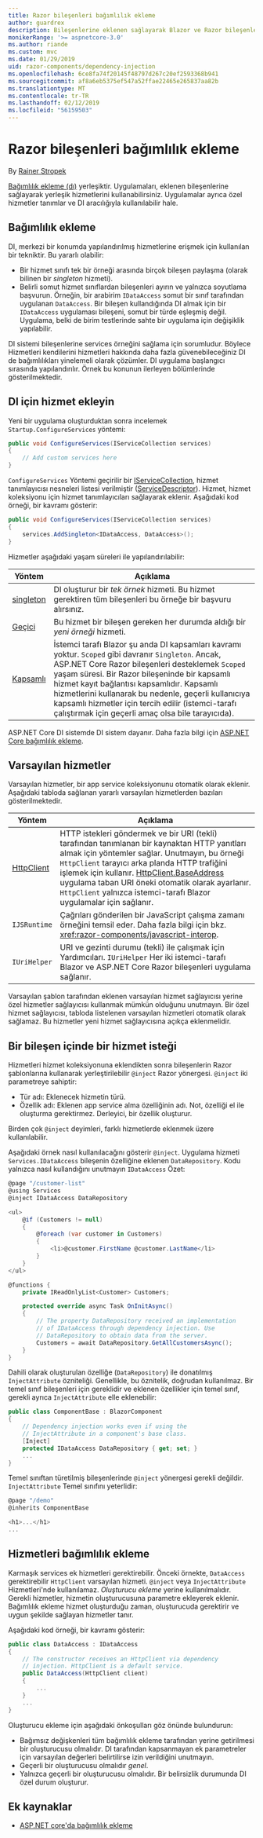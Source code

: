 ```yaml
---
title: Razor bileşenleri bağımlılık ekleme
author: guardrex
description: Bileşenlerine eklenen sağlayarak Blazor ve Razor bileşenleri uygulamaları yerleşik hizmetleri nasıl kullanabileceğinizi öğrenin.
monikerRange: '>= aspnetcore-3.0'
ms.author: riande
ms.custom: mvc
ms.date: 01/29/2019
uid: razor-components/dependency-injection
ms.openlocfilehash: 6ce8fa74f20145f48797d267c20ef2593368b941
ms.sourcegitcommit: af8a6eb5375ef547a52ffae22465e265837aa82b
ms.translationtype: MT
ms.contentlocale: tr-TR
ms.lasthandoff: 02/12/2019
ms.locfileid: "56159503"
---
```

# <a name="razor-components-dependency-injection"></a>Razor bileşenleri bağımlılık ekleme

By [Rainer Stropek](https://www.timecockpit.com)

[Bağımlılık ekleme (dı)](/aspnet/core/fundamentals/dependency-injection) yerleşiktir. Uygulamaları, eklenen bileşenlerine sağlayarak yerleşik hizmetlerini kullanabilirsiniz. Uygulamalar ayrıca özel hizmetler tanımlar ve DI aracılığıyla kullanılabilir hale.

## <a name="dependency-injection"></a>Bağımlılık ekleme

DI, merkezi bir konumda yapılandırılmış hizmetlerine erişmek için kullanılan bir tekniktir. Bu yararlı olabilir:

* Bir hizmet sınıfı tek bir örneği arasında birçok bileşen paylaşma (olarak bilinen bir *singleton* hizmeti).
* Belirli somut hizmet sınıflardan bileşenleri ayırın ve yalnızca soyutlama başvurun. Örneğin, bir arabirim `IDataAccess` somut bir sınıf tarafından uygulanan `DataAccess`. Bir bileşen kullandığında DI almak için bir `IDataAccess` uygulaması bileşeni, somut bir türde eşleşmiş değil. Uygulama, belki de birim testlerinde sahte bir uygulama için değişiklik yapılabilir.

DI sistemi bileşenlerine services örneğini sağlama için sorumludur. Böylece Hizmetleri kendilerini hizmetleri hakkında daha fazla güvenebileceğiniz DI de bağımlılıkları yinelemeli olarak çözümler. DI uygulama başlangıcı sırasında yapılandırılır. Örnek bu konunun ilerleyen bölümlerinde gösterilmektedir.

## <a name="add-services-to-di"></a>DI için hizmet ekleyin

Yeni bir uygulama oluşturduktan sonra incelemek `Startup.ConfigureServices` yöntemi:

```csharp
public void ConfigureServices(IServiceCollection services)
{
    // Add custom services here
}
```

`ConfigureServices` Yöntemi geçirilir bir [IServiceCollection](/dotnet/api/microsoft.extensions.dependencyinjection.iservicecollection), hizmet tanımlayıcısı nesneleri listesi verilmiştir ([ServiceDescriptor](/dotnet/api/microsoft.extensions.dependencyinjection.servicedescriptor)). Hizmet, hizmet koleksiyonu için hizmet tanımlayıcıları sağlayarak eklenir. Aşağıdaki kod örneği, bir kavramı gösterir:

```csharp
public void ConfigureServices(IServiceCollection services)
{
    services.AddSingleton<IDataAccess, DataAccess>();
}
```

Hizmetler aşağıdaki yaşam süreleri ile yapılandırılabilir:

| Yöntem      | Açıklama |
| ----------- | ----------- |
| [singleton](/dotnet/api/microsoft.extensions.dependencyinjection.servicedescriptor.singleton#Microsoft_Extensions_DependencyInjection_ServiceDescriptor_Singleton__1_System_Func_System_IServiceProvider___0__) | DI oluşturur bir *tek örnek* hizmeti. Bu hizmet gerektiren tüm bileşenleri bu örneğe bir başvuru alırsınız. |
| [Geçici](/dotnet/api/microsoft.extensions.dependencyinjection.servicedescriptor.transient) | Bu hizmet bir bileşen gereken her durumda aldığı bir *yeni örneği* hizmeti. |
| [Kapsamlı](/dotnet/api/microsoft.extensions.dependencyinjection.servicedescriptor.scoped) | İstemci tarafı Blazor şu anda DI kapsamları kavramı yoktur. `Scoped` gibi davranır `Singleton`. Ancak, ASP.NET Core Razor bileşenleri desteklemek `Scoped` yaşam süresi. Bir Razor bileşeninde bir kapsamlı hizmet kayıt bağlantısı kapsamlıdır. Kapsamlı hizmetlerini kullanarak bu nedenle, geçerli kullanıcıya kapsamlı hizmetler için tercih edilir (istemci-tarafı çalıştırmak için geçerli amaç olsa bile tarayıcıda). |

ASP.NET Core DI sistemde DI sistem dayanır. Daha fazla bilgi için [ASP.NET Core bağımlılık ekleme](/aspnet/core/fundamentals/dependency-injection).

## <a name="default-services"></a>Varsayılan hizmetler

Varsayılan hizmetler, bir app service koleksiyonunu otomatik olarak eklenir. Aşağıdaki tabloda sağlanan yararlı varsayılan hizmetlerden bazıları gösterilmektedir.

| Yöntem       | Açıklama |
| ------------ | ----------- |
| [HttpClient](/dotnet/api/system.net.http.httpclient) | HTTP istekleri göndermek ve bir URI (tekli) tarafından tanımlanan bir kaynaktan HTTP yanıtları almak için yöntemler sağlar. Unutmayın, bu örneği `HttpClient` tarayıcı arka planda HTTP trafiğini işlemek için kullanır. [HttpClient.BaseAddress](/dotnet/api/system.net.http.httpclient.baseaddress) uygulama taban URI öneki otomatik olarak ayarlanır. `HttpClient` yalnızca istemci-tarafı Blazor uygulamalar için sağlanır. |
| `IJSRuntime` | Çağrıları gönderilen bir JavaScript çalışma zamanı örneğini temsil eder. Daha fazla bilgi için bkz. <xref:razor-components/javascript-interop>. |
| `IUriHelper` | URI ve gezinti durumu (tekli) ile çalışmak için Yardımcıları. `IUriHelper` Her iki istemci-tarafı Blazor ve ASP.NET Core Razor bileşenleri uygulama sağlanır. |

Varsayılan şablon tarafından eklenen varsayılan hizmet sağlayıcısı yerine özel hizmetler sağlayıcısı kullanmak mümkün olduğunu unutmayın. Bir özel hizmet sağlayıcısı, tabloda listelenen varsayılan hizmetleri otomatik olarak sağlamaz. Bu hizmetler yeni hizmet sağlayıcısına açıkça eklenmelidir.

## <a name="request-a-service-in-a-component"></a>Bir bileşen içinde bir hizmet isteği

Hizmetleri hizmet koleksiyonuna eklendikten sonra bileşenlerin Razor şablonlarına kullanarak yerleştirilebilir `@inject` Razor yönergesi. `@inject` iki parametreye sahiptir:

* Tür adı: Eklenecek hizmetin türü.
* Özellik adı: Eklenen app service alma özelliğinin adı. Not, özelliği el ile oluşturma gerektirmez. Derleyici, bir özellik oluşturur.

Birden çok `@inject` deyimleri, farklı hizmetlerde eklenmek üzere kullanılabilir.

Aşağıdaki örnek nasıl kullanılacağını gösterir `@inject`. Uygulama hizmeti `Services.IDataAccess` bileşenin özelliğine eklenen `DataRepository`. Kodu yalnızca nasıl kullandığını unutmayın `IDataAccess` Özet:

```csharp
@page "/customer-list"
@using Services
@inject IDataAccess DataRepository

<ul>
    @if (Customers != null)
    {
        @foreach (var customer in Customers)
        {
            <li>@customer.FirstName @customer.LastName</li>
        }
    }
</ul>

@functions {
    private IReadOnlyList<Customer> Customers;

    protected override async Task OnInitAsync()
    {
        // The property DataRepository received an implementation
        // of IDataAccess through dependency injection. Use 
        // DataRepository to obtain data from the server.
        Customers = await DataRepository.GetAllCustomersAsync();
    }
}
```

Dahili olarak oluşturulan özelliğe (`DataRepository`) ile donatılmış `InjectAttribute` özniteliği. Genellikle, bu öznitelik, doğrudan kullanılmaz. Bir temel sınıf bileşenleri için gereklidir ve eklenen özellikler için temel sınıf, gerekli ayrıca `InjectAttribute` elle eklenebilir:

```csharp
public class ComponentBase : BlazorComponent
{
    // Dependency injection works even if using the
    // InjectAttribute in a component's base class.
    [Inject]
    protected IDataAccess DataRepository { get; set; }
    ...
}
```

Temel sınıftan türetilmiş bileşenlerinde `@inject` yönergesi gerekli değildir. `InjectAttribute` Temel sınıfını yeterlidir:

```csharp
@page "/demo"
@inherits ComponentBase

<h1>...</h1>
...
```

## <a name="dependency-injection-in-services"></a>Hizmetleri bağımlılık ekleme

Karmaşık services ek hizmetleri gerektirebilir. Önceki örnekte, `DataAccess` gerektirebilir `HttpClient` varsayılan hizmeti. `@inject` veya `InjectAttribute` Hizmetleri'nde kullanılamaz. *Oluşturucu ekleme* yerine kullanılmalıdır. Gerekli hizmetler, hizmetin oluşturucusuna parametre ekleyerek eklenir. Bağımlılık ekleme hizmet oluşturduğu zaman, oluşturucuda gerektirir ve uygun şekilde sağlayan hizmetler tanır.

Aşağıdaki kod örneği, bir kavramı gösterir:

```csharp
public class DataAccess : IDataAccess
{
    // The constructor receives an HttpClient via dependency
    // injection. HttpClient is a default service.
    public DataAccess(HttpClient client)
    {
        ...
    }
    ...
}
```

Oluşturucu ekleme için aşağıdaki önkoşulları göz önünde bulundurun:

* Bağımsız değişkenleri tüm bağımlılık ekleme tarafından yerine getirilmesi bir oluşturucusu olmalıdır. DI tarafından kapsanmayan ek parametreler için varsayılan değerleri belirtilirse izin verildiğini unutmayın.
* Geçerli bir oluşturucusu olmalıdır *genel*.
* Yalnızca geçerli bir oluşturucusu olmalıdır. Bir belirsizlik durumunda DI özel durum oluşturur.

## <a name="additional-resources"></a>Ek kaynaklar

* [ASP.NET core'da bağımlılık ekleme](/aspnet/core/fundamentals/dependency-injection)
